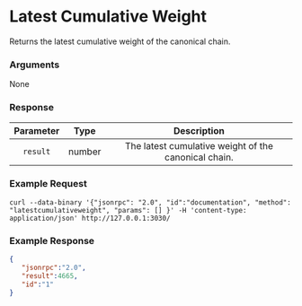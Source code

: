 # Latest Cumulative Weight
Returns the latest cumulative weight of the canonical chain.

### Arguments

None

### Response

| Parameter |  Type  |                  Description                 |
|:---------:|:------:|:--------------------------------------------:|
| `result`  | number | The latest cumulative weight of the canonical chain. |

### Example Request
```ignore
curl --data-binary '{"jsonrpc": "2.0", "id":"documentation", "method": "latestcumulativeweight", "params": [] }' -H 'content-type: application/json' http://127.0.0.1:3030/
```

### Example Response
```json
{
   "jsonrpc":"2.0",
   "result":4665,
   "id":"1"
}
```